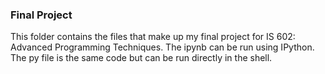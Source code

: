 <h3> Final Project </h3>
This folder contains the files that make up my final project for IS 602: Advanced Programming Techniques. The ipynb can be run using IPython. The py file is the same code but can be run directly in the shell.
